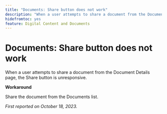 ```yaml
---
title: "Documents: Share button does not work"
description: "When a user attempts to share a document from the Document Details page, the Share button is unresponsive."
hidefromtoc: yes
feature: Digital Content and Documents
---
```


# Documents: Share button does not work

When a user attempts to share a document from the Document Details page, the Share button is unresponsive.

**Workaround**

Share the document from the Documents list.

_First reported on October 18, 2023._
